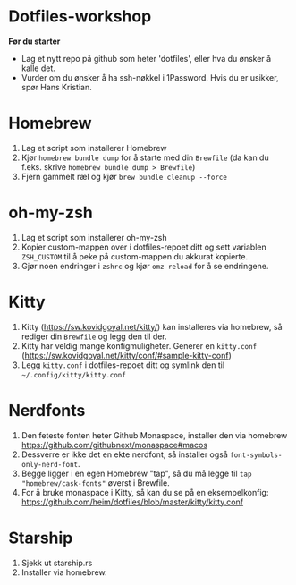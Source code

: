 # Dotfiles-workshop

**Før du starter** 
- Lag et nytt repo på github som heter 'dotfiles', eller hva du ønsker å kalle det.
- Vurder om du ønsker å ha ssh-nøkkel i 1Password. Hvis du er usikker, spør Hans Kristian.

# Homebrew
1. Lag et script som installerer Homebrew 
2. Kjør `homebrew bundle dump` for å starte med din `Brewfile` (da kan du f.eks. skrive `homebrew bundle dump > Brewfile`)
3. Fjern gammelt ræl og kjør `brew bundle cleanup --force`

# oh-my-zsh

1. Lag et script som installerer oh-my-zsh
2. Kopier custom-mappen over i dotfiles-repoet ditt og sett variablen `ZSH_CUSTOM` til å peke på custom-mappen du akkurat kopierte.
3. Gjør noen endringer i `zshrc` og kjør `omz reload` for å se endringene.

# Kitty

1. Kitty (https://sw.kovidgoyal.net/kitty/) kan installeres via homebrew, så rediger din `Brewfile` og legg den til der.
2. Kitty har veldig mange konfigmuligheter. Generer en `kitty.conf` (https://sw.kovidgoyal.net/kitty/conf/#sample-kitty-conf)
3. Legg `kitty.conf` i dotfiles-repoet ditt og symlink den til `~/.config/kitty/kitty.conf`

# Nerdfonts

1. Den feteste fonten heter Github Monaspace, installer den via homebrew https://github.com/githubnext/monaspace#macos
2. Dessverre er ikke det en ekte nerdfont, så installer også `font-symbols-only-nerd-font`.
3. Begge ligger i en egen Homebrew "tap", så du må legge til `tap "homebrew/cask-fonts"` øverst i Brewfile.
4. For å bruke monaspace i Kitty, så kan du se på en eksempelkonfig: https://github.com/heim/dotfiles/blob/master/kitty/kitty.conf


# Starship

1. Sjekk ut starship.rs
2. Installer via homebrew.

